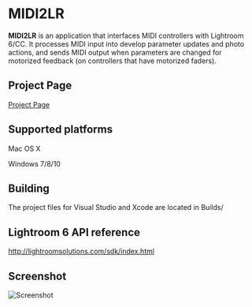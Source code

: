 # MIDI2LR
**MIDI2LR** is an application that interfaces MIDI controllers with Lightroom 6/CC. It processes MIDI input into develop parameter updates and photo actions, and sends MIDI output when parameters are changed for motorized feedback (on controllers that have motorized faders).

## Project Page
[Project Page](http://thegouger.github.io/MIDI2LR)


## Supported platforms
Mac OS X

Windows 7/8/10

## Building
The project files for Visual Studio and Xcode are located in Builds/

## Lightroom 6 API reference
<http://lightroomsolutions.com/sdk/index.html>

## Screenshot
![Screenshot](http://i.imgur.com/nneRpK1.png)
